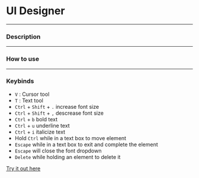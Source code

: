# UI Designer

---

### Description

---

### How to use

---

### Keybinds

- `V` : Cursor tool
- `T` : Text tool
- `Ctrl` + `Shift` + `.` increase font size
- `Ctrl` + `Shift` + `,` descrease font size
- `Ctrl` + `b` bold text
- `Ctrl` + `u` underline text
- `Ctrl` + `i` italicize text
- Hold `Ctrl` while in a text box to move element
- `Escape` while in a text box to exit and complete the element
- `Escape` will close the font dropdown
- `Delete` while holding an element to delete it

[Try it out here](https://jordanlandry.github.io/ui-designer/)
